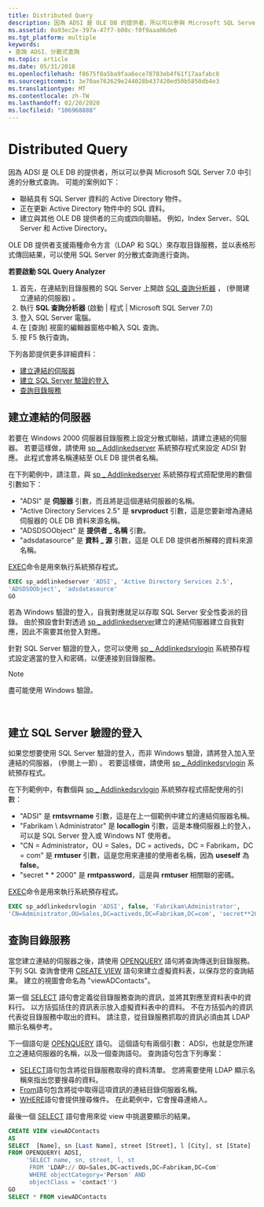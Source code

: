 ```yaml
---
title: Distributed Query
description: 因為 ADSI 是 OLE DB 的提供者，所以可以參與 Microsoft SQL Server 7.0 中引進的分散式查詢。
ms.assetid: 0a93ec2e-397a-47f7-b00c-f0f9aaa06de6
ms.tgt_platform: multiple
keywords:
- 查詢 ADSI、分散式查詢
ms.topic: article
ms.date: 05/31/2018
ms.openlocfilehash: f8675f0a5ba9faa6ece78783eb4f61f17aafabc8
ms.sourcegitcommit: 3e70ae762629e244028b437420ed50b5850db4e3
ms.translationtype: MT
ms.contentlocale: zh-TW
ms.lasthandoff: 02/20/2020
ms.locfileid: "106968888"
---
```

# <a name="distributed-query"></a>Distributed Query

因為 ADSI 是 OLE DB 的提供者，所以可以參與 Microsoft SQL Server 7.0 中引進的分散式查詢。 可能的案例如下：

-   聯結具有 SQL Server 資料的 Active Directory 物件。
-   正在更新 Active Directory 物件中的 SQL 資料。
-   建立與其他 OLE DB 提供者的三向或四向聯結。 例如，Index Server、SQL Server 和 Active Directory。

OLE DB 提供者支援兩種命令方言（LDAP 和 SQL）來存取目錄服務，並以表格形式傳回結果，可以使用 SQL Server 的分散式查詢進行查詢。

**若要啟動 SQL Query Analyzer**

1.  首先，在連結到目錄服務的 SQL Server 上開啟 [SQL 查詢分析器](https://msdn.microsoft.com/library/Aa216983.aspx) ， (參閱建立連結的伺服器) 。
2.  執行 **SQL 查詢分析器** (啟動 \| 程式 \| Microsoft SQL Server 7.0) 
3.  登入 SQL Server 電腦。
4.  在 [查詢] 視窗的編輯器窗格中輸入 SQL 查詢。
5.  按 F5 執行查詢。

下列各節提供更多詳細資料：

-   [建立連結的伺服器](#creating-a-linked-server)
-   [建立 SQL Server 驗證的登入](#creating-a-sql-server-authenticated-login)
-   [查詢目錄服務](#querying-the-directory-service)

## <a name="creating-a-linked-server"></a>建立連結的伺服器

若要在 Windows 2000 伺服器目錄服務上設定分散式聯結，請建立連結的伺服器。 若要這樣做，請使用 [sp \_ Addlinkedserver](https://msdn.microsoft.com/library/Aa259589.aspx) 系統預存程式來設定 ADSI 對應。 此程式會將名稱連結至 OLE DB 提供者名稱。

在下列範例中，請注意，與 [sp \_ Addlinkedserver](https://msdn.microsoft.com/library/Aa259589.aspx) 系統預存程式搭配使用的數個引數如下：

-   "ADSI" 是 **伺服器** 引數，而且將是這個連結伺服器的名稱。
-   "Active Directory Services 2.5" 是 **srvproduct** 引數，這是您要新增為連結伺服器的 OLE DB 資料來源名稱。
-   "ADSDSOObject" 是 **提供者 \_ 名稱** 引數。
-   "adsdatasource" 是 **資料 \_ 源** 引數，這是 OLE DB 提供者所解釋的資料來源名稱。

[EXEC](https://msdn.microsoft.com/library/Aa258848.aspx)命令是用來執行系統預存程式。


```sql
EXEC sp_addlinkedserver 'ADSI', 'Active Directory Services 2.5', 
'ADSDSOObject', 'adsdatasource'
GO
```



若為 Windows 驗證的登入，自我對應就足以存取 SQL Server 安全性委派的目錄。 由於預設會針對透過 [sp \_ addlinkedserver](https://msdn.microsoft.com/library/Aa259589.aspx)建立的連結伺服器建立自我對應，因此不需要其他登入對應。

針對 SQL Server 驗證的登入，您可以使用 [sp \_ Addlinkedsrvlogin](https://msdn.microsoft.com/library/Aa259581.aspx) 系統預存程式設定適當的登入和密碼，以便連接到目錄服務。

> [!Note]  
> 盡可能使用 Windows 驗證。

 

## <a name="creating-a-sql-server-authenticated-login"></a>建立 SQL Server 驗證的登入

如果您想要使用 SQL Server 驗證的登入，而非 Windows 驗證，請將登入加入至連結的伺服器， (參閱上一節) 。 若要這樣做，請使用 [sp \_ Addlinkedsrvlogin](https://msdn.microsoft.com/library/Aa259581.aspx) 系統預存程式。

在下列範例中，有數個與 [sp \_ Addlinkedsrvlogin](https://msdn.microsoft.com/library/Aa259581.aspx) 系統預存程式搭配使用的引數：

-   "ADSI" 是 **rmtsvrname** 引數，這是在上一個範例中建立的連結伺服器名稱。
-   "Fabrikam \\ Administrator" 是 **locallogin** 引數，這是本機伺服器上的登入，可以是 SQL Server 登入或 Windows NT 使用者。
-   "CN = Administrator，OU = Sales，DC = activeds，DC = Fabrikam，DC = com" 是 **rmtuser** 引數，這是您用來連接的使用者名稱，因為 **useself** 為 **false**。
-   "secret \* \* 2000" 是 **rmtpassword**，這是與 **rmtuser** 相關聯的密碼。

[EXEC](https://msdn.microsoft.com/library/Aa258848.aspx)命令是用來執行系統預存程式。


```sql
EXEC sp_addlinkedsrvlogin 'ADSI', false, 'Fabrikam\Administrator', 
'CN=Administrator,OU=Sales,DC=activeds,DC=Fabrikam,DC=com', 'secret**2000'
```



## <a name="querying-the-directory-service"></a>查詢目錄服務

當您建立連結的伺服器之後，請使用 [OPENQUERY](https://msdn.microsoft.com/library/Aa276848.aspx) 語句將查詢傳送到目錄服務。 下列 SQL 查詢會使用 [CREATE VIEW](https://msdn.microsoft.com/library/Aa258253.aspx) 語句來建立虛擬資料表，以保存您的查詢結果。 建立的視圖會命名為 "viewADContacts"。

第一個 [SELECT](https://msdn.microsoft.com/library/Aa259187.aspx) 語句會定義從目錄服務查詢的資訊，並將其對應至資料表中的資料行。 以方括弧括住的資訊表示放入虛擬資料表中的資料。 不在方括弧內的資訊代表從目錄服務中取出的資料。 請注意，從目錄服務抓取的資訊必須由其 LDAP 顯示名稱參考。

下一個語句是 [OPENQUERY](https://msdn.microsoft.com/library/Aa276848.aspx) 語句。 這個語句有兩個引數： ADSI，也就是您所建立之連結伺服器的名稱，以及一個查詢語句。 查詢語句包含下列專案：

-   [SELECT](https://msdn.microsoft.com/library/Aa259187.aspx)語句包含將從目錄服務取得的資料清單。 您將需要使用 LDAP 顯示名稱來指出您要搜尋的資料。
-   [From](https://msdn.microsoft.com/library/Aa258869.aspx)語句包含將從中取得這項資訊的連結目錄伺服器名稱。
-   [WHERE](https://msdn.microsoft.com/library/Aa260674.aspx)語句會提供搜尋條件。 在此範例中，它會搜尋連絡人。

最後一個 [SELECT](https://msdn.microsoft.com/library/Aa259187.aspx) 語句會用來從 view 中挑選要顯示的結果。


```sql
CREATE VIEW viewADContacts
AS
SELECT  [Name], sn [Last Name], street [Street], l [City], st [State]
FROM OPENQUERY( ADSI, 
     'SELECT name, sn, street, l, st
      FROM 'LDAP:// OU=Sales,DC=activeds,DC=Fabrikam,DC=Com'
      WHERE objectCategory='Person' AND 
      objectClass = 'contact'')
GO
SELECT * FROM viewADContacts
```



 

 




